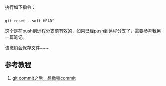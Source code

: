 执行如下指令：

~~~

git reset --soft HEAD^

~~~

这个是在push到远程分支前有效的，如果已经push到远程分支了，需要参考我另一篇笔记。

该撤销会保存文件~~~

## 参考教程

1. [git commit之后，想撤销commit](https://www.cnblogs.com/lfxiao/p/9378763.html)